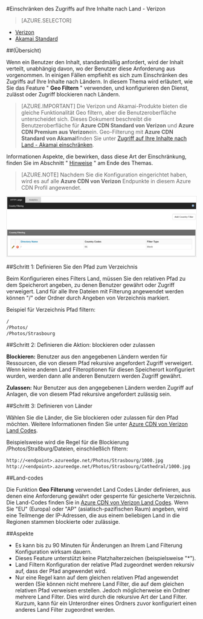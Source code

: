 <properties
    pageTitle="Einschränken des Zugriffs auf Ihre Inhalte Azure CDN nach Land | Microsoft Azure"
    description="Informationen Sie zum Einschränken des Zugriffs auf Ihre Azure CDN Inhalt mithilfe der Funktion Geo filtern."
    services="cdn"
    documentationCenter=""
    authors="camsoper, rli"
    manager="erikre"
    editor=""/>

<tags
    ms.service="cdn"
    ms.workload="tbd"
    ms.tgt_pltfrm="na"
    ms.devlang="na"
    ms.topic="article"
    ms.date="10/13/2016"
    ms.author="casoper"/>

#<a name="restrict-access-to-your-content-by-country---verizon"></a>Einschränken des Zugriffs auf Ihre Inhalte nach Land - Verizon

> [AZURE.SELECTOR]
- [Verizon](cdn-restrict-access-by-country.md)
- [Akamai Standard](cdn-restrict-access-by-country-akamai.md)

##<a name="overview"></a>(Übersicht)

Wenn ein Benutzer den Inhalt, standardmäßig anfordert, wird der Inhalt verteilt, unabhängig davon, wo der Benutzer diese Anforderung aus vorgenommen. In einigen Fällen empfiehlt es sich zum Einschränken des Zugriffs auf Ihre Inhalte nach Ländern. In diesem Thema wird erläutert, wie Sie das Feature " **Geo Filtern** " verwenden, und konfigurieren den Dienst, zulässt oder Zugriff blockieren nach Ländern.

> [AZURE.IMPORTANT] Die Verizon und Akamai-Produkte bieten die gleiche Funktionalität Geo filtern, aber die Benutzeroberfläche unterscheidet sich. Dieses Dokument beschreibt die Benutzeroberfläche für **Azure CDN Standard von Verizon** und **Azure CDN Premium aus Verizon**ein. Geo-Filterung mit **Azure CDN Standard von Akamai**finden Sie unter [Zugriff auf Ihre Inhalte nach Land - Akamai einschränken](cdn-restrict-access-by-country-akamai.md).

Informationen Aspekte, die bewirken, dass diese Art der Einschränkung, finden Sie im Abschnitt " [Hinweise](cdn-restrict-access-by-country.md#considerations) " am Ende des Themas.  

>[AZURE.NOTE] Nachdem Sie die Konfiguration eingerichtet haben, wird es auf alle **Azure CDN von Verizon** Endpunkte in diesem Azure CDN Profil angewendet.

![Land filtern](./media/cdn-filtering/cdn-country-filtering.png)

##<a name="step-1-define-the-directory-path"></a>Schritt 1: Definieren Sie den Pfad zum Verzeichnis

Beim Konfigurieren eines Filters Land, müssen Sie den relativen Pfad zu dem Speicherort angeben, zu denen Benutzer gewährt oder Zugriff verweigert. Land für alle Ihre Dateien mit Filterung angewendet werden können "/" oder Ordner durch Angeben von Verzeichnis markiert.

Beispiel für Verzeichnis Pfad filtern:

    /                                 
    /Photos/
    /Photos/Strasbourg

##<a name="step-2-define-the-action-block-or-allow"></a>Schritt 2: Definieren die Aktion: blockieren oder zulassen

**Blockieren:** Benutzer aus den angegebenen Ländern werden für Ressourcen, die von diesem Pfad rekursive angefordert Zugriff verweigert. Wenn keine anderen Land Filteroptionen für diesen Speicherort konfiguriert wurden, werden dann alle anderen Benutzern werden Zugriff gewährt.

**Zulassen:** Nur Benutzer aus den angegebenen Ländern werden Zugriff auf Anlagen, die von diesem Pfad rekursive angefordert zulässig sein.

##<a name="step-3-define-the-countries"></a>Schritt 3: Definieren von Länder

Wählen Sie die Länder, die Sie blockieren oder zulassen für den Pfad möchten. Weitere Informationen finden Sie unter [Azure CDN von Verizon Land Codes](https://msdn.microsoft.com/library/mt761717.aspx).

Beispielsweise wird die Regel für die Blockierung /Photos/Straßburg/Dateien, einschließlich filtern:

    http://<endpoint>.azureedge.net/Photos/Strasbourg/1000.jpg
    http://<endpoint>.azureedge.net/Photos/Strasbourg/Cathedral/1000.jpg


##<a name="country-codes"></a>Land-codes

Die Funktion **Geo Filterung** verwendet Land Codes Länder definieren, aus denen eine Anforderung gewährt oder gesperrte für gesicherte Verzeichnis. Die Land-Codes finden Sie in [Azure CDN von Verizon Land Codes](https://msdn.microsoft.com/library/mt761717.aspx). Wenn Sie "EU" (Europa) oder "AP" (asiatisch-pazifischen Raum) angeben, wird eine Teilmenge der IP-Adressen, die aus einem beliebigen Land in die Regionen stammen blockierte oder zulässige.


##<a id="considerations"></a>Aspekte

- Es kann bis zu 90 Minuten für Änderungen an Ihrem Land Filterung Konfiguration wirksam dauern.
- Dieses Feature unterstützt keine Platzhalterzeichen (beispielsweise "*").
- Land Filtern Konfiguration der relative Pfad zugeordnet werden rekursiv auf, dass der Pfad angewendet wird.
- Nur eine Regel kann auf dem gleichen relativen Pfad angewendet werden (Sie können nicht mehrere Land Filter, die auf dem gleichen relativen Pfad verweisen erstellen. Jedoch möglicherweise ein Ordner mehrere Land Filter. Dies wird durch die rekursive Art der Land Filter. Kurzum, kann für ein Unterordner eines Ordners zuvor konfiguriert einen anderes Land Filter zugeordnet werden.
